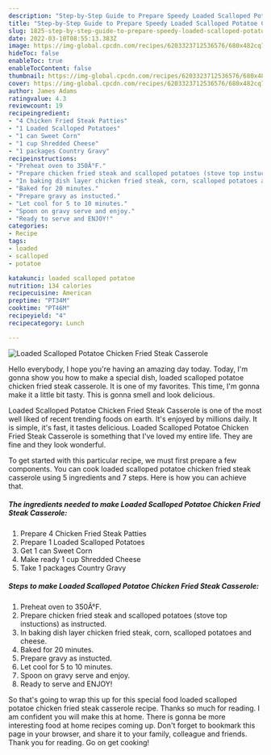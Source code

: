 ```yaml
---
description: "Step-by-Step Guide to Prepare Speedy Loaded Scalloped Potatoe Chicken Fried Steak Casserole"
title: "Step-by-Step Guide to Prepare Speedy Loaded Scalloped Potatoe Chicken Fried Steak Casserole"
slug: 1825-step-by-step-guide-to-prepare-speedy-loaded-scalloped-potatoe-chicken-fried-steak-casserole
date: 2022-03-10T08:55:13.383Z
image: https://img-global.cpcdn.com/recipes/6203323712536576/680x482cq70/loaded-scalloped-potatoe-chicken-fried-steak-casserole-recipe-main-photo.jpg
hideToc: false
enableToc: true
enableTocContent: false
thumbnail: https://img-global.cpcdn.com/recipes/6203323712536576/680x482cq70/loaded-scalloped-potatoe-chicken-fried-steak-casserole-recipe-main-photo.jpg
cover: https://img-global.cpcdn.com/recipes/6203323712536576/680x482cq70/loaded-scalloped-potatoe-chicken-fried-steak-casserole-recipe-main-photo.jpg
author: James Adams
ratingvalue: 4.3
reviewcount: 19
recipeingredient:
- "4 Chicken Fried Steak Patties"
- "1 Loaded Scalloped Potatoes"
- "1 can Sweet Corn"
- "1 cup Shredded Cheese"
- "1 packages Country Gravy"
recipeinstructions:
- "Preheat oven to 350Â°F."
- "Prepare chicken fried steak and scalloped potatoes (stove top instuctions) as instructed."
- "In baking dish layer chicken fried steak, corn, scalloped potatoes and cheese."
- "Baked for 20 minutes."
- "Prepare gravy as instucted."
- "Let cool for 5 to 10 minutes."
- "Spoon on gravy serve and enjoy."
- "Ready to serve and ENJOY!"
categories:
- Recipe
tags:
- loaded
- scalloped
- potatoe

katakunci: loaded scalloped potatoe 
nutrition: 134 calories
recipecuisine: American
preptime: "PT34M"
cooktime: "PT46M"
recipeyield: "4"
recipecategory: Lunch

---
```



![Loaded Scalloped Potatoe Chicken Fried Steak Casserole](https://img-global.cpcdn.com/recipes/6203323712536576/680x482cq70/loaded-scalloped-potatoe-chicken-fried-steak-casserole-recipe-main-photo.jpg)

Hello everybody, I hope you're having an amazing day today. Today, I'm gonna show you how to make a special dish, loaded scalloped potatoe chicken fried steak casserole. It is one of my favorites. This time, I'm gonna make it a little bit tasty. This is gonna smell and look delicious.



Loaded Scalloped Potatoe Chicken Fried Steak Casserole is one of the most well liked of recent trending foods on earth. It's enjoyed by millions daily. It is simple, it's fast, it tastes delicious. Loaded Scalloped Potatoe Chicken Fried Steak Casserole is something that I've loved my entire life. They are fine and they look wonderful.


To get started with this particular recipe, we must first prepare a few components. You can cook loaded scalloped potatoe chicken fried steak casserole using 5 ingredients and 7 steps. Here is how you can achieve that.

<!--inarticleads1-->

##### The ingredients needed to make Loaded Scalloped Potatoe Chicken Fried Steak Casserole:

1. Prepare 4 Chicken Fried Steak Patties
1. Prepare 1 Loaded Scalloped Potatoes
1. Get 1 can Sweet Corn
1. Make ready 1 cup Shredded Cheese
1. Take 1 packages Country Gravy




<!--inarticleads2-->

##### Steps to make Loaded Scalloped Potatoe Chicken Fried Steak Casserole:

1. Preheat oven to 350Â°F.
1. Prepare chicken fried steak and scalloped potatoes (stove top instuctions) as instructed.
1. In baking dish layer chicken fried steak, corn, scalloped potatoes and cheese.
1. Baked for 20 minutes.
1. Prepare gravy as instucted.
1. Let cool for 5 to 10 minutes.
1. Spoon on gravy serve and enjoy.
1. Ready to serve and ENJOY!



So that's going to wrap this up for this special food loaded scalloped potatoe chicken fried steak casserole recipe. Thanks so much for reading. I am confident you will make this at home. There is gonna be more interesting food at home recipes coming up. Don't forget to bookmark this page in your browser, and share it to your family, colleague and friends. Thank you for reading. Go on get cooking!
